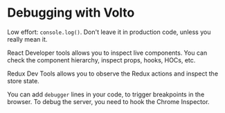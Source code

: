 # Debugging with Volto

Low effort: `console.log()`. Don't leave it in production code, unless you
really mean it.

React Developer tools allows you to inspect live components. You can check the
component hierarchy, inspect props, hooks, HOCs, etc.

Redux Dev Tools allows you to observe the Redux actions and inspect the store
state.

You can add `debugger` lines in your code, to trigger breakpoints in the
browser. To debug the server, you need to hook the Chrome Inspector.

